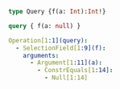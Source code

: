 ```graphql
type Query {f(a: Int):Int!}
```

```graphql
query { f(a: null) }
```

```yaml
Operation[1:1](query):
  - SelectionField[1:9](f):
    arguments:
      - Argument[1:11](a):
        - ConstrEquals[1:14]:
          - Null[1:14]

```